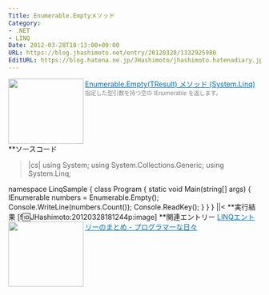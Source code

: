 ```yaml
---
Title: Enumerable.Emptyメソッド
Category:
- .NET
- LINQ
Date: 2012-03-28T18:13:00+09:00
URL: https://blog.jhashimoto.net/entry/20120328/1332925980
EditURL: https://blog.hatena.ne.jp/JHashimoto/jhashimoto.hatenadiary.jp/atom/entry/12921228815717256558
---
```


<a href="http://msdn.microsoft.com/ja-jp/library/bb341042.aspx" target="_blank"><img class="alignleft" align="left" border="0" src="http://capture.heartrails.com/150x130/shadow?http://msdn.microsoft.com/ja-jp/library/bb341042.aspx" alt="" width="150" height="130" /></a><a style="color:#0070C5;" href="http://msdn.microsoft.com/ja-jp/library/bb341042.aspx" target="_blank">Enumerable.Empty(TResult) メソッド (System.Linq)</a><a href="http://b.hatena.ne.jp/entry/http://msdn.microsoft.com/ja-jp/library/bb341042.aspx" target="_blank"><img border="0" src="http://b.hatena.ne.jp/entry/image/http://msdn.microsoft.com/ja-jp/library/bb341042.aspx" alt="" /></a><br><span style="color: #808080;font-size: 80%;">指定した型引数を持つ空の IEnumerable<T> を返します。</span><br style="clear:both;" />
**ソースコード
>|cs|
using System;
using System.Collections.Generic;
using System.Linq;

namespace LinqSample {
    class Program {
        static void Main(string[] args) {
            IEnumerable<int> numbers = Enumerable.Empty<int>();
            Console.WriteLine(numbers.Count());
            Console.ReadKey();
        }
    }
}
||<
**実行結果
[f:id:JHashimoto:20120328181244p:image]
**関連エントリー
<a href="http://d.hatena.ne.jp/JHashimoto/20120309/1331283458" target="_blank" rel="nofollow"><img class="alignleft" align="left" border="0" src="http://capture.heartrails.com/150x130/shadow?http://d.hatena.ne.jp/JHashimoto/20120309/1331283458" alt="" width="150" height="130" /></a><a style="color:#0070C5;" href="http://d.hatena.ne.jp/JHashimoto/20120309/1331283458" target="_blank" rel="nofollow">LINQエントリーのまとめ - プログラマーな日々</a><a href="http://b.hatena.ne.jp/entry/http://d.hatena.ne.jp/JHashimoto/20120309/1331283458" target="_blank"><img border="0" src="http://b.hatena.ne.jp/entry/image/http://d.hatena.ne.jp/JHashimoto/20120309/1331283458" alt="" /></a><br style="clear:both;" />
